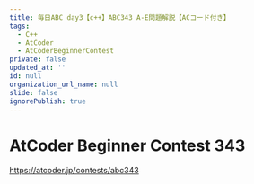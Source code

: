 ```yaml
---
title: 毎日ABC day3【c++】ABC343 A-E問題解説【ACコード付き】
tags:
  - C++
  - AtCoder
  - AtCoderBeginnerContest
private: false
updated_at: ''
id: null
organization_url_name: null
slide: false
ignorePublish: true
---
```

# AtCoder Beginner Contest 343

https://atcoder.jp/contests/abc343

## 